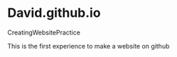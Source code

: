 David.github.io
===============

CreatingWebsitePractice

This is the first experience to make a website on github
